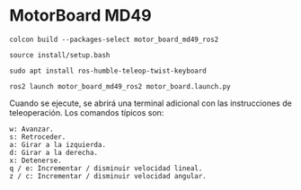 # MotorBoard MD49

```
colcon build --packages-select motor_board_md49_ros2
```
```
source install/setup.bash
```
```
sudo apt install ros-humble-teleop-twist-keyboard
```
```
ros2 launch motor_board_md49_ros2 motor_board.launch.py
```

Cuando se ejecute, se abrirá una terminal adicional con las instrucciones de teleoperación. Los comandos típicos son:

```
w: Avanzar.
s: Retroceder.
a: Girar a la izquierda.
d: Girar a la derecha.
x: Detenerse.
q / e: Incrementar / disminuir velocidad lineal.
z / c: Incrementar / disminuir velocidad angular.
```